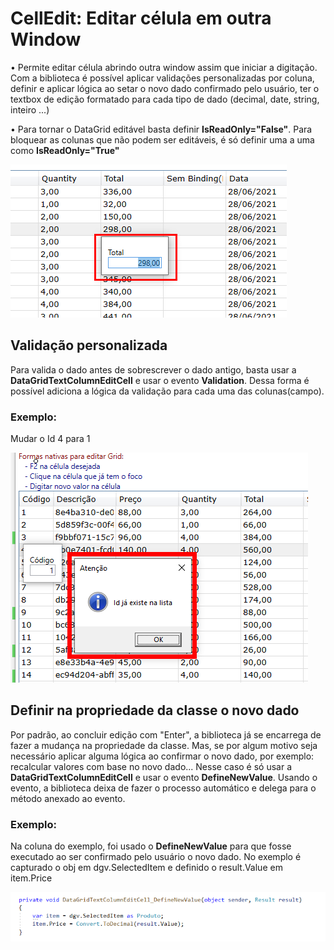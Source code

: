 # CellEdit: Editar célula em outra Window

• Permite editar célula abrindo outra window assim que iniciar a digitação. Com a biblioteca é possível aplicar validações personalizadas por coluna, definir e aplicar lógica ao 
setar o novo dado confirmado pelo usuário, ter o textbox de edição formatado para cada tipo de dado (decimal, date, string, inteiro ...)

• Para tornar o DataGrid editável basta definir **IsReadOnly="False"**. Para bloquear as colunas que não podem ser editáveis, é só definir uma a uma como **IsReadOnly="True"**

<p>
	<img src="Assets/celledit-field.PNG">
</p>

## Validação personalizada
Para valida o dado antes de sobrescrever o dado antigo, basta usar a **DataGridTextColumnEditCell** e usar o evento **Validation**. Dessa forma é possível adiciona a lógica da 
validação para cada uma das colunas(campo).

### Exemplo:
Mudar o Id 4 para 1
<p>
	<img src="Assets/celledit-validation.PNG">
</p>

## Definir na propriedade da classe o novo dado
Por padrão, ao concluir edição com "Enter", a biblioteca já se encarrega de fazer a mudança na propriedade da classe. Mas, se por algum motivo seja necessário aplicar alguma 
lógica ao confirmar o novo dado, por exemplo: recalcular valores com base no novo dado... Nesse caso é só usar a **DataGridTextColumnEditCell** e usar o evento **DefineNewValue**.
Usando o evento, a biblioteca deixa de fazer o processo automático e delega para o método anexado ao evento.

### Exemplo:
Na coluna do exemplo, foi usado o **DefineNewValue** para que fosse executado ao ser confirmado pelo usuário o novo dado. No exemplo é capturado o obj em dgv.SelectedItem e 
definido o result.Value em item.Price
<p>
	<img src="Assets/celledit-setdata.jpg">
</p>
